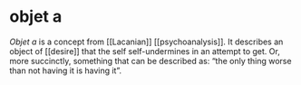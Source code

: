 # objet a

_Objet a_ is a concept from [[Lacanian]] [[psychoanalysis]]. It describes an object of [[desire]] that the self self-undermines in an attempt to get. Or, more succinctly, something that can be described as: &ldquo;the only thing worse than not having it is having it&rdquo;.

